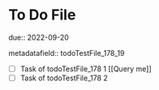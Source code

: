 # To Do File

due:: 2022-09-20

metadatafield:: todoTestFile_178\_19

- [ ] Task of todoTestFile_178 1 [[Query me]]
- [ ] Task of todoTestFile_178 2
